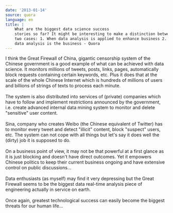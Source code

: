 ```yaml
---
date: '2013-01-14'
source: quora
language: en
title: |
    What are the biggest data science success
    stories so far? It might be interesting to make a distinction between
    two cases: 1. When data analysis is applied to enhance business 2. When
    data analysis is the business - Quora
---
```


I think the Great Firewall of China, gigantic censorship system of the
Chinese government is a good example of what can be achieved with data
science. It monitors millions of tweets, posts, links, pages,
automatically block requests containing certain keywords, etc. Plus it
does that at the scale of the whole Chinese Internet which is hundreds
of millions of users and billions of strings of texts to process each
minute.\
\
The system is also distributed into services of (private) companies
which have to follow and implement restrictions announced by the
government, i.e. create advanced internal data mining system to monitor
and delete \"sensitive\" user content.\
\
Sina, company who creates Weibo (the Chinese equivalent of Twitter) has
to monitor every tweet and detect \"illicit\" content, block \"suspect\"
users, etc. The system can not cope with all things but let\'s say it
does well the (dirty) job it is supposed to do.\
\
On a business point of view, it may not be that powerful at a first
glance as it is just blocking and doesn\'t have direct outcomes. Yet it
empowers Chinese politics to keep their current business ongoing and
have extensive control on public discussions\...\
\
Data enthusiasts (as myself) may find it very depressing but the Great
Firewall seems to be the biggest data real-time analysis piece of
engineering actually in service on earth.\
\
Once again, greatest technological success can easily become the biggest
threats for our human life\...
